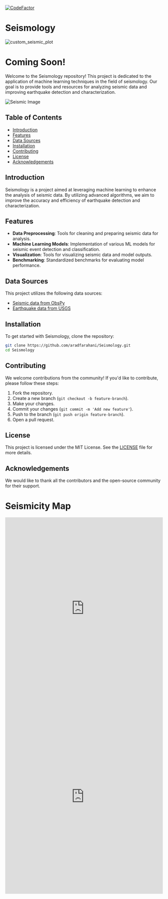 [![CodeFactor](https://www.codefactor.io/repository/github/aradfarahani/seismology/badge)](https://www.codefactor.io/repository/github/aradfarahani/seismology)

# Seismology

![custom_seismic_plot](https://github.com/user-attachments/assets/c853b27c-2868-48c9-9d14-6debe1de59b1)

# Coming Soon!

Welcome to the Seismology repository! This project is dedicated to the application of machine learning techniques in the field of seismology. Our goal is to provide tools and resources for analyzing seismic data and improving earthquake detection and characterization.

![Seismic Image](https://github.com/user-attachments/assets/cb18aaf0-494d-4b17-a0e1-1f7302dcac6d)

## Table of Contents

- [Introduction](#introduction)
- [Features](#features)
- [Data Sources](#data-sources)
- [Installation](#installation)
- [Contributing](#contributing)
- [License](#license)
- [Acknowledgements](#acknowledgements)

## Introduction

Seismology is a project aimed at leveraging machine learning to enhance the analysis of seismic data. By utilizing advanced algorithms, we aim to improve the accuracy and efficiency of earthquake detection and characterization.

## Features

- **Data Preprocessing**: Tools for cleaning and preparing seismic data for analysis.
- **Machine Learning Models**: Implementation of various ML models for seismic event detection and classification.
- **Visualization**: Tools for visualizing seismic data and model outputs.
- **Benchmarking**: Standardized benchmarks for evaluating model performance.

## Data Sources

This project utilizes the following data sources:

- [Seismic data from ObsPy](https://examples.obspy.org/RJOB_061005_072159.ehz.new)
- [Earthquake data from USGS](https://earthquake.usgs.gov/earthquakes/feed/v1.0/summary/2.5_month.csv)

## Installation

To get started with Seismology, clone the repository:

```bash
git clone https://github.com/aradfarahani/Seismology.git
cd Seismology
```

## Contributing

We welcome contributions from the community! If you'd like to contribute, please follow these steps:

1. Fork the repository.
2. Create a new branch (`git checkout -b feature-branch`).
3. Make your changes.
4. Commit your changes (`git commit -m 'Add new feature'`).
5. Push to the branch (`git push origin feature-branch`).
6. Open a pull request.

## License

This project is licensed under the MIT License. See the [LICENSE](LICENSE) file for more details.

## Acknowledgements

We would like to thank all the contributors and the open-source community for their support.


<!DOCTYPE html>
<html lang="en">
<head>
    <meta charset="UTF-8">
    <meta name="viewport" content="width=device-width, initial-scale=1.0">
    <title>Seismicity Map</title>
</head>
<body>
    <h1>Seismicity Map</h1>
    <iframe src="https://raw.githubusercontent.com/aradfarahani/Seismology/main/seismicity_map.html" width="100%" height="600px" frameborder="0"></iframe>
</body>
</html>


<iframe src="https://raw.githubusercontent.com/aradfarahani/Seismology/main/seismicity_map.html" width="100%" height="600px" frameborder="0"></iframe>
